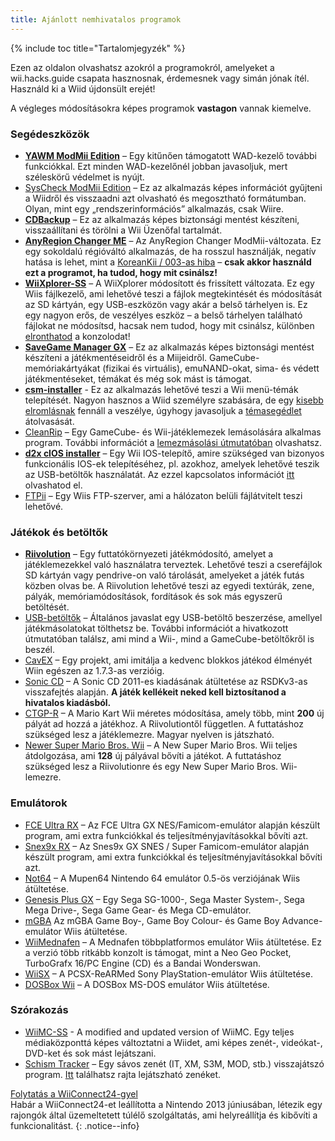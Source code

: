 ```yaml
---
title: Ajánlott nemhivatalos programok
---
```


{% include toc title="Tartalomjegyzék" %}

Ezen az oldalon olvashatsz azokról a programokról, amelyeket a wii.hacks.guide csapata hasznosnak, érdemesnek vagy simán jónak ítél. Használd ki a Wiid újdonsült erejét!

A végleges módosításokra képes programok **vastagon** vannak kiemelve.

### Segédeszközök

+ [**YAWM ModMii Edition**](https://oscwii.org/library/app/yawmME) – Egy kitűnően támogatott WAD-kezelő további funkciókkal. Ezt minden WAD-kezelőnél jobban javasoljuk, mert széleskörű védelmet is nyújt.
+ [SysCheck ModMii Edition](https://oscwii.org/library/app/SysCheckME) – Ez az alkalmazás képes információt gyűjteni a Wiidről és visszaadni azt olvasható és megosztható formátumban. Olyan, mint egy „rendszerinformációs” alkalmazás, csak Wiire.
+ [**CDBackup**](https://oscwii.org/library/app/cdbackup) – Ez az alkalmazás képes biztonsági mentést készíteni, visszaállítani és törölni a Wii Üzenőfal tartalmát.
+ [**AnyRegion Changer ME**](https://oscwii.org/library/app/ARCME) – Az AnyRegion Changer ModMii-változata. Ez egy sokoldalú régióváltó alkalmazás, de ha rosszul használják, negatív hatása is lehet, mint a [KoreanKii / 003-as hiba](bricks#korean-kiierror-003-brick) – **csak akkor használd ezt a programot, ha tudod, hogy mit csinálsz!**
+ [**WiiXplorer-SS**](https://oscwii.org/library/app/wiixplorer-ss) – A WiiXplorer módosított és frissített változata. Ez egy Wiis fájlkezelő, ami lehetővé teszi a fájlok megtekintését és módosítását az SD kártyán, egy USB-eszközön vagy akár a belső tárhelyen is. Ez egy nagyon erős, de veszélyes eszköz – a belső tárhelyen található fájlokat ne módosítsd, hacsak nem tudod, hogy mit csinálsz, különben [elronthatod](bricks) a konzolodat!
+ [**SaveGame Manager GX**](https://oscwii.org/library/app/SaveGame_Manager_GX) – Ez az alkalmazás képes biztonsági mentést készíteni a játékmentéseidről és a Miijeidről. GameCube-memóriakártyákat (fizikai és virtuális), emuNAND-okat, sima- és védett játékmentéseket, témákat és még sok mást is támogat.
+ [**csm-installer**](https://oscwii.org/library/app/csm-installer) - Ez az alkalmazás lehetővé teszi a Wii menü-témák telepítését. Nagyon hasznos a Wiid személyre szabására, de egy [kisebb elromlásnak](bricks#theme-brick) fennáll a veszélye, úgyhogy javasoljuk a [témasegédlet](themes) átolvasását.
+ [CleanRip](https://oscwii.org/library/app/CleanRip) – Egy GameCube- és Wii-játéklemezek lemásolására alkalmas program. További információt a [lemezmásolási útmutatóban](dump-games) olvashatsz.
+ [**d2x cIOS installer**](https://oscwii.org/library/app/d2x-cios-installer) – Egy Wii IOS-telepítő, amire szükséged van bizonyos funkcionális IOS-ek telepítéséhez, pl. azokhoz, amelyek lehetővé teszik az USB-betöltők használatát. Az ezzel kapcsolatos információt [itt](cios) olvashatod el.
+ [FTPii](https://oscwii.org/library/app/ftpii) – Egy Wiis FTP-szerver, ami a hálózaton belüli fájlátvitelt teszi lehetővé.



### Játékok és betöltők

+ [**Riivolution**](https://wiki.hacks.guide/wiki/Wii:Riivolution) – Egy futtatókörnyezeti játékmódosító, amelyet a játéklemezekkel való használatra terveztek. Lehetővé teszi a cserefájlok SD kártyán vagy pendrive-on való tárolását, amelyeket a játék futás közben olvas be. A Riivolution lehetővé teszi az egyedi textúrák, zene, pályák, memóriamódosítások, fordítások és sok más egyszerű betöltését.
+ [USB-betöltők](wii-loaders) – Általános javaslat egy USB-betöltő beszerzése, amellyel játékmásolatokat tölthetsz be. További információt a hivatkozott útmutatóban találsz, ami mind a Wii-, mind a GameCube-betöltőkről is beszél.
+ [CavEX](https://oscwii.org/library/app/cavex) – Egy projekt, ami imitálja a kedvenc blokkos játékod élményét Wiin egészen az 1.7.3-as verzióig.
+ [Sonic CD](https://oscwii.org/library/app/SonicCDWii) – A Sonic CD 2011-es kiadásának átültetése az RSDKv3-as visszafejtés alapján. **A játék kellékeit neked kell biztosítanod a hivatalos kiadásból.**
+ [CTGP-R](https://www.chadsoft.co.uk/download/) – A Mario Kart Wii méretes módosítása, amely több, mint **200** új pályát ad hozzá a játékhoz. A Riivolutiontől független. A futtatáshoz szükséged lesz a játéklemezre. Magyar nyelven is játszható.
+ [Newer Super Mario Bros. Wii](https://newerteam.com/wii/download.html) – A New Super Mario Bros. Wii teljes átdolgozása, ami **128** új pályával bővíti a játékot. A futtatáshoz szükséged lesz a Riivolutionre és egy New Super Mario Bros. Wii-lemezre.



### Emulátorok

+ [FCE Ultra RX](https://oscwii.org/library/app/fceurx) – Az FCE Ultra GX NES/Famicom-emulátor alapján készült program, ami extra funkciókkal és teljesítményjavításokkal bővíti azt.
+ [Snex9x RX](https://oscwii.org/library/app/Snes9xRX) – Az Snes9x GX SNES / Super Famicom-emulátor alapján készült program, ami extra funkciókkal és teljesítményjavításokkal bővíti azt.
+ [Not64](https://oscwii.org/library/app/not64) – A Mupen64 Nintendo 64 emulátor 0.5-ös verziójának Wiis átültetése.
+ [Genesis Plus GX](https://oscwii.org/library/app/genplus-gx) – Egy Sega SG-1000-, Sega Master System-, Sega Mega Drive-, Sega Game Gear- és Mega CD-emulátor.
+ [mGBA](https://oscwii.org/library/app/mgba) Az mGBA Game Boy-, Game Boy Colour- és Game Boy Advance-emulátor Wiis átültetése.
+ [WiiMednafen](https://oscwii.org/library/app/wiimednafen) – A Mednafen többplatformos emulátor Wiis átültetése. Ez a verzió több ritkább konzolt is támogat, mint a Neo Geo Pocket, TurboGrafx 16/PC Engine (CD) és a Bandai Wonderswan.
+ [WiiSX](https://oscwii.org/library/app/wiiSX) – A PCSX-ReARMed Sony PlayStation-emulátor Wiis átültetése.
+ [DOSBox Wii](https://oscwii.org/library/app/dosbox-wii) – A DOSBox MS-DOS emulátor Wiis átültetése.

### Szórakozás

+ [WiiMC-SS](https://oscwii.org/library/app/WiiMC-SS) - A modified and updated version of WiiMC. Egy teljes médiaközponttá képes változtatni a Wiidet, ami képes zenét-, videókat-, DVD-ket és sok mást lejátszani.
+ [Schism Tracker](https://oscwii.org/library/app/schismtracker) – Egy sávos zenét (IT, XM, S3M, MOD, stb.) visszajátszó program. [Itt](https://modarchive.org/) találhatsz rajta lejátszható zenéket.

[Folytatás a WiiConnect24-gyel](wiiconnect24)<br> Habár a WiiConnect24-et leállította a Nintendo 2013 júniusában, létezik egy rajongók által üzemeltetett túlélő szolgáltatás, ami helyreállítja és kibővíti a funkcionalitást.
{: .notice--info}

